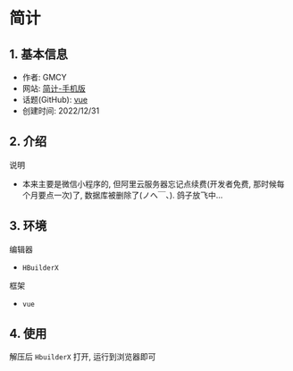 # 简计

## 1. 基本信息

- 作者: GMCY
- 网站: [简计-手机版](https://static-mp-d58017b5-91a2-424b-b67a-2d55c2720b72.next.bspapp.com)
- 话题(GitHub): [vue](https://github.com/topics/vue)
- 创建时间: 2022/12/31

## 2. 介绍

说明
- 本来主要是微信小程序的, 但阿里云服务器忘记点续费(开发者免费, 那时候每个月要点一次)了, 数据库被删除了(ノへ￣、). 鸽子放飞中...


## 3. 环境

编辑器
- `HBuilderX`


框架
- `vue`

## 4. 使用

解压后 `HbuilderX` 打开, 运行到浏览器即可